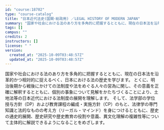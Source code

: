 ```yaml
---
id: "course:18702"
type: "course-catalog"
title: "日本近代法史(国関･総政用) ／LEGAL HISTORY OF MODERN JAPAN"
summary: "国家や社会における法のあり方を多角的に把握するとともに、現在の日本法を沿革的かつ相対的に捉えるべく、日本における法の歴史を学びます。 とくに、明治後期から戦後にかけての法制度や法をめぐる人々の営為に関し、その意義を正確に解釈するとともに、個…"
tags: []
campus: ""
credits: 2
instructors: []
license: " "
version:
  created_at: "2025-10-09T03:48:57Z"
  updated_at: "2025-10-09T03:48:57Z"
---
```


国家や社会における法のあり方を多角的に把握するとともに、現在の日本法を沿革的かつ相対的に捉えるべく、日本における法の歴史を学びます。 とくに、明治後期から戦後にかけての法制度や法をめぐる人々の営為に関し、その意義を正確に解釈するとともに、個別の事象について見解をかたちづくることにより、土地法等の日本近代における法制度の展開を理解します。 そして、法学部の学位授与方針（DP）および教育課程の編成・実施方針（CP）のもと、法律学の専門知識と法的なものの考え方（リーガル・マインド）を身につけるとともに、歴史の通史的展開、歴史研究や歴史教育の役割や意義、異文化理解の複雑性等について主体的に解説できるようになることをめざします。
